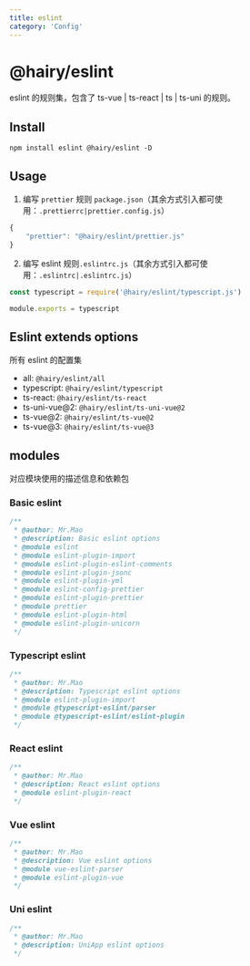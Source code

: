 ```yaml
---
title: eslint
category: 'Config'
---
```


# @hairy/eslint

eslint 的规则集，包含了 ts-vue | ts-react | ts | ts-uni 的规则。

## Install

`npm install eslint @hairy/eslint -D`

## Usage


1. 编写 `prettier` 规则 `package.json`（其余方式引入都可使用：`.prettierrc|prettier.config.js`） 

~~~js
{
    "prettier": "@hairy/eslint/prettier.js"
}
~~~

2. 编写 eslint 规则`.eslintrc.js`（其余方式引入都可使用：`.eslintrc|.eslintrc.js`）

~~~js
const typescript = require('@hairy/eslint/typescript.js')

module.exports = typescript
~~~

## Eslint extends options

所有 eslint 的配置集

- all:			     `@hairy/eslint/all`
- typescript:    `@hairy/eslint/typescript`
- ts-react:      `@hairy/eslint/ts-react`
- ts-uni-vue@2:  `@hairy/eslint/ts-uni-vue@2`
- ts-vue@2:      `@hairy/eslint/ts-vue@2`
- ts-vue@3:      `@hairy/eslint/ts-vue@3`

## modules

对应模块使用的描述信息和依赖包

### Basic eslint

~~~typescript
/**
 * @author: Mr.Mao
 * @description: Basic eslint options
 * @module eslint
 * @module eslint-plugin-import
 * @module eslint-plugin-eslint-comments
 * @module eslint-plugin-jsonc
 * @module eslint-plugin-yml
 * @module eslint-config-prettier
 * @module eslint-plugin-prettier
 * @module prettier
 * @module eslint-plugin-html
 * @module eslint-plugin-unicorn
 */
~~~

### Typescript eslint

~~~typescript
/**
 * @author: Mr.Mao
 * @description: Typescript eslint options
 * @module eslint-plugin-import
 * @module @typescript-eslint/parser
 * @module @typescript-eslint/eslint-plugin
 */
~~~

### React eslint

~~~typescript
/**
 * @author: Mr.Mao
 * @description: React eslint options
 * @module eslint-plugin-react
 */
~~~

### Vue eslint

~~~typescript
/**
 * @author: Mr.Mao
 * @description: Vue eslint options
 * @module vue-eslint-parser
 * @module eslint-plugin-vue
 */
~~~

### Uni eslint

~~~typescript
/**
 * @author: Mr.Mao
 * @description: UniApp eslint options
 */
~~~
